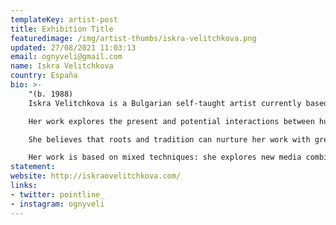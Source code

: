 ```yaml
---
templateKey: artist-post
title: Exhibition Title
featuredimage: /img/artist-thumbs/iskra-velitchkova.png
updated: 27/08/2021 11:03:13
email: ognyveli@gmail.com
name: Iskra Velitchkova
country: España
bio: >-
    "(b. 1988)
    Iskra Velitchkova is a Bulgarian self-taught artist currently based in Madrid.

    Her work explores the present and potential interactions between humans and machines and how instead of making technology more human, this relationship can push us to understand our limits better.

    She believes that roots and tradition can nurture her work with greater truth. Bringing together her Balkan origins with the influence that Mediterranean culture has had on her over her own history, she uses this context for building upon her work. After a proven record on tech and artificial intelligence industry as visual thinker, Iskra decided to apply her knowledge and experience at the service of her own research.

    Her work is based on mixed techniques: she explores new media combining digital formats and physical nature. She uses generative technology, artificial neural networks, plastic arts, she plots on canvas and plays with clay."
statement: 
website: http://iskraovelitchkova.com/
links: 
- twitter: pointline_
- instagram: ognyveli
---
```

